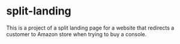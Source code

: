 # split-landing

This is a project of a split landing page for a website that redirects a customer to Amazon store when trying to buy a console.
